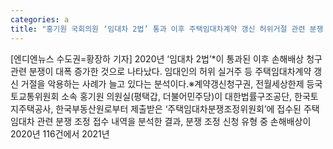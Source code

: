```yaml
---
categories: a
title: "홍기원 국회의원 ‘임대차 2법’ 통과 이후 주택임대차계약 갱신 허위거절 관련 분쟁 2배 이상 폭증"
---
```

[엔디엔뉴스 수도권=황장하 기자] 2020년 ‘임대차 2법’*이 통과된 이후 손해배상 청구 관련 분쟁이 대폭 증가한 것으로 나타났다. 임대인의 허위 실거주 등 주택임대차계약 갱신 거절을 악용하는 사례가 늘고 있다는 분석이다.※계약갱신청구권, 전월세상한제 등국토교통위원회 소속 홍기원 의원실(평택갑, 더불어민주당)이 대한법률구조공단, 한국토지주택공사, 한국부동산원로부터 제출받은 ‘주택임대차분쟁조정위원회’에 접수된 주택 임대차 관련 분쟁 조정 접수 내역을 분석한 결과, 분쟁 조정 신청 유형 중 손해배상이 2020년 116건에서 2021년
